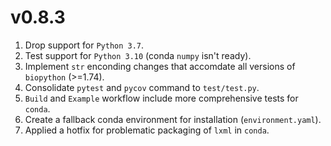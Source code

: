 # v0.8.3

1. Drop support for `Python 3.7`.
1. Test support for `Python 3.10` (conda `numpy` isn't ready).
1. Implement `str` enconding changes that accomdate all versions of `biopython` (>=1.74).
1. Consolidate `pytest` and `pycov` command to `test/test.py`.
1. `Build` and `Example` workflow include more comprehensive tests for `conda`.
1. Create a fallback conda environment for installation (`environment.yaml`).
1. Applied a hotfix for problematic packaging of `lxml` in `conda`.
